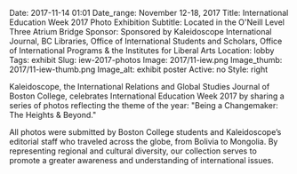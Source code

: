 Date: 2017-11-14 01:01 
Date_range: November 12-18, 2017
Title: International Education Week 2017 Photo Exhibition
Subtitle: Located in the O'Neill Level Three Atrium Bridge
Sponsor: Sponsored by Kaleidoscope International Journal, BC Libraries, Office of International Students and Scholars, Office of International Programs & the Institutes for Liberal Arts
Location: lobby
Tags: exhibit
Slug: iew-2017-photos
Image: 2017/11-iew.png
Image_thumb: 2017/11-iew-thumb.png
Image_alt: exhibit poster
Active: no
Style: right

Kaleidoscope, the International Relations and Global Studies Journal of Boston College, celebrates International Education Week 2017 by sharing a series of photos reflecting the theme of the year: "Being a Changemaker: The Heights & Beyond." 

All photos were submitted by Boston College students and Kaleidoscope’s editorial staff who traveled across the globe, from Bolivia to Mongolia. By representing regional and cultural diversity, our collection serves to promote a greater awareness and understanding of international issues.
